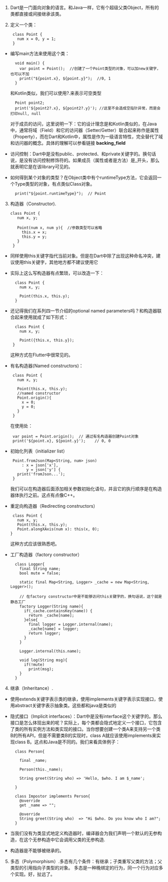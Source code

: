 1. Dart是一门面向对象的语言。和Java一样，它有个超级父类Object，所有的类都直接或间接继承该类。
2. 定义一个类：

		class Point {  
		  num x = 0, y = 1;  
		}
- 编写main方法来使用这个类：
	   
		void main() {  
		  var point = Point();  //创建了一个Point类型的对象，可以加new关键字，也可以不加
		  print("${point.x}, ${point.y}");  //0, 1
		}
	 和Kotlin类似，我们可以使用?.来表示可空类型
	
		Point point2;  
		print('${point2?.x}, ${point2?.y}'); //这里不会造成空指针异常，而是会打印null, null
	对于成员的访问，这里说明一下：它的设计理念是和Kotlin类似的，在Java中，通常将域（Field）和它的访问器（Setter/Getter）联合起来称作是属性（Property），而在Dart和Kotlin中，属性是作为一级语言特性，完全替代了域和访问器的概念。具体的理解可以参看链接 **backing_field**
	
- 访问控制：Dart中是没有public、protected、和private关键字的。换句话说，是没有访问控制修饰符的。如果成员（属性或者是方法）是_开头，那么就表明它是在该library可见的。
	
- 如何得到某个对象的类型？在Object类中有个runtimeType方法，它会返回一个Type类型的对象，有点类似Class对象。
		  
		print("${point.runtimeType}");	// Point
3. 构造器（Constructor).

	   class Point {  
		  num x, y;  
	    
		  Point(num x, num y){  //参数类型可以省略
		    this.x = x;  
		    this.y = y;  
		  }  
		}
- 同样使用this关键字指代当前对象。但是在Dart中除了出现这种命名冲突，建议使用this关键字，其他地方都不建议使用它
	
- 实际上这么写构造器有点繁琐，可以改造一下：
	
		class Point {  
		  num x, y;  
		    
		  Point(this.x, this.y);
		}
- 还记得我们在系列四一节介绍的optional named parameters吗？和构造器联合起来使用就成了如下形式：
	
		class Point {  
	      num x, y;  
	  
	      Point({this.x, this.y});  
	   }
	 这种方式在Flutter中很常见的。
	  
-  有名构造器(Named constructors)：
	
		class Point {  
		  num x, y;  
	  
		  Point(this.x, this.y);  
	      //named constructor
		  Point.origin(){  
		    x = 0;  
		    y = 0;  
		  }  
		}
	在使用处：
		
		var point = Point.origin();  // 通过有名构造器创建Point对象
		print('${point.x}, ${point.y}');	// 0, 0

 - 初始化列表（initializer list）
   
	    Point.fromJson(Map<String, num> json)  
		    : x = json['x'],  
		      y = json['y'] {  
		  print('fromJson...');  
		}
	我们可以在构造器后面添加相关参数初始化语句，并且它的执行顺序是在构造器体执行之前。这点有点像C++。
 - 重定向构造器（Redirecting constructors）
    
	    class Point {  
		  num x, y;  
		  Point(this.x, this.y);  
		  Point.alongXAxis(num x): this(x, 0);
	   }
	这种方式应该很熟悉吧。
- 工厂构造器（factory constructor）

		class Logger{  
		  final String name;  
		  bool mute = false;  
		    
		  static final Map<String, Logger> _cache = new Map<String, Logger>();  
	    
		  // 在factory constructor中是不能够访问this关键字的，换句话说，这个就是静态工厂  
		  factory Logger(String name){  
		    if(_cache.containsKey(name)) {  
		      return _cache[name];  
		    }else{  
		      final logger = Logger.internal(name);  
		      _cache[name] = logger;  
		      return logger;  
		    }  
		  }  
		    
		  Logger.internal(this.name);  
		    
		  void log(String msg){  
		    if(!mute)
		      print(msg);   
		  }  
		}
	
4. 继承（Inheritance）.
- 使用extends关键字表示类的继承，使用implements关键字表示实现接口，使用abstract关键字表示抽象类。这些都和java是类似的
- 隐式接口（Implicit interfaces）：Dart中是没有interface这个关键字的。那么接口是怎么体现出来的呢？实际上，每个类都会隐式地定义一个接口，它包含了类的所有实例方法和类实现的接口。当你想要创建一个类A来支持另一个类B的所有API，但是不需要类B的实现时，class A就应该使用implements来实现class B。这点和Java是不同的。我们来看具体例子：

		class Person{  
	    
		  final _name;  
		    
		  Person(this._name);  
		    
		  String greet(String who) => 'Hello, $who. I am $_name';  
		    
		}  
		  
		class Impostor implements Person{  
		  @override  
		  get _name => "";  
		  
		  @override  
		  String greet(String who)  => "Hi $who. Do you know who I am?";  
		}
- 	 当我们没有为类显式地定义构造器时，编译器会为我们声明一个默认的无参构造，在这个无参构造中它会调用父类的无参构造.
- 构造器是不能够被继承的。
5. 多态（Polymorphism）.多态有几个条件：有继承；子类重写父类的方法；父类型的引用指向子类型的对象。
    多态是一种晚绑定的行为，同一个行为对应多个实现。好，扯远了。
<!--stackedit_data:
eyJoaXN0b3J5IjpbLTQzMDY3ODg1OCwxMDAyMTM5NTMwLC0xOD
UyODY3OTQ4LDEyMzk1NjE0NzMsLTIyMzc2OTMzMF19
-->